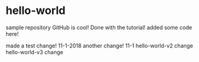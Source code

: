 # hello-world
sample repository
GitHub is cool!
Done with the tutorial!
added some code here!

made a test change! 11-1-2018
another change! 11-1
hello-world-v2 change
hello-world-v3 change
